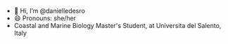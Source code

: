 - 👋 Hi, I’m @danielledesro
- 😄 Pronouns: she/her
- Coastal and Marine Biology Master's Student, at Universita del Salento, Italy

<!---
danielledesro/danielledesro is a ✨ special ✨ repository because its `README.md` (this file) appears on your GitHub profile.
You can click the Preview link to take a look at your changes.
--->
